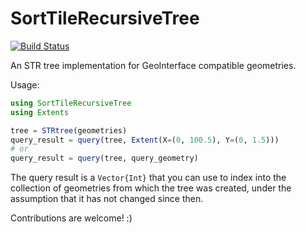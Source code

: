 # SortTileRecursiveTree

[![Build Status](https://github.com/maxfreu/SortTileRecursiveTree.jl/actions/workflows/CI.yml/badge.svg?branch=main)](https://github.com/maxfreu/SortTileRecursiveTree.jl/actions/workflows/CI.yml?query=branch%3Amain)

An STR tree implementation for GeoInterface compatible geometries.

Usage:

```julia
using SortTileRecursiveTree
using Extents

tree = STRtree(geometries)
query_result = query(tree, Extent(X=(0, 100.5), Y=(0, 1.5)))
# or 
query_result = query(tree, query_geometry)
```

The query result is a `Vector{Int}` that you can use to index into the collection of geometries from which the tree was created, under the assumption that it has not changed since then.

Contributions are welcome! :)